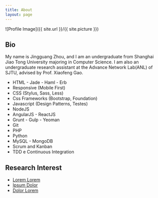 ```yaml
---
title: About
layout: page
---
```

![Profile Image]({{ site.url }}/{{ site.picture }})

<h2>Bio</h2>
My name is Jingguang Zhou, and I am an undergraduate from Shanghai Jiao Tong University majoring in Computer Science. I am also an undergraduate research assistant at the Advance Network Lab(ANL) of SJTU, advised by Prof. Xiaofeng Gao.

<!--Currently I am a research intern at the Machine Learning department, Carnegie Mellon University. My advisor is Prof. Eric P. Xing.

Before that, I was a research intern at the Computer Science department, University of Illinois Urbana-Champaign for three months, advised by Prof. Kevin C. Chang.-->

<ul class="skill-list">
	<li>HTML - Jade - Haml - Erb</li>
	<li>Responsive (Mobile First)</li>
	<li>CSS (Stylus, Sass, Less)</li>
	<li>Css Frameworks (Bootstrap, Foundation)</li>
	<li>Javascript (Design Patterns, Testes)</li>
	<li>NodeJS</li>
	<li>AngularJS - ReactJS</li>
	<li>Grunt - Gulp - Yeoman</li>
	<li>Git</li>
	<li>PHP</li>
	<li>Python</li>
	<li>MySQL - MongoDB</li>
	<li>Scrum and Kanban</li>
	<li>TDD e Continuous Integration</li>
</ul>

<h2>Research Interest</h2>

<ul>
	<li><a href="https://github.com/">Lorem Lorem</a></li>
	<li><a href="https://github.com/">Ipsum Dolor</a></li>
	<li><a href="https://github.com/">Dolor Lorem</a></li>
</ul>
